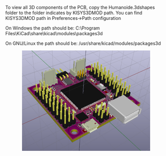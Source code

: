 To view all 3D components of the PCB, copy the Humanoide.3dshapes folder to the folder indicates by KISYS3DMOD path.
You can find KISYS3DMOD path in Preferences->Path configuration

On Windows the path should be: C:\Program Files\KiCad\share\kicad\modules\packages3d

On GNU/Linux the path should be: /usr/share/kicad/modules/packages3d

<p align="center">
<img src="../images/PCB_3D.png" width="400" align = "center">
</p>
